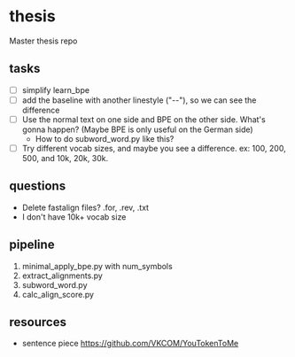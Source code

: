 # thesis

Master thesis repo

## tasks

* [ ] simplify learn_bpe
* [ ] add the baseline with another linestyle ("--"), so we can see the difference
* [ ] Use the normal text on one side and BPE on the other side. What's gonna happen? (Maybe BPE is only useful on the German side)
  * How to do subword_word.py like this?
* [ ] Try different vocab sizes, and maybe you see a difference. ex: 100, 200, 500, and 10k, 20k, 30k.

## questions

* Delete fastalign files? .for, .rev, .txt
* I don't have 10k+ vocab size

## pipeline

1. minimal_apply_bpe.py with num_symbols
2. extract_alignments.py
3. subword_word.py
4. calc_align_score.py

## resources

* sentence piece <https://github.com/VKCOM/YouTokenToMe>
